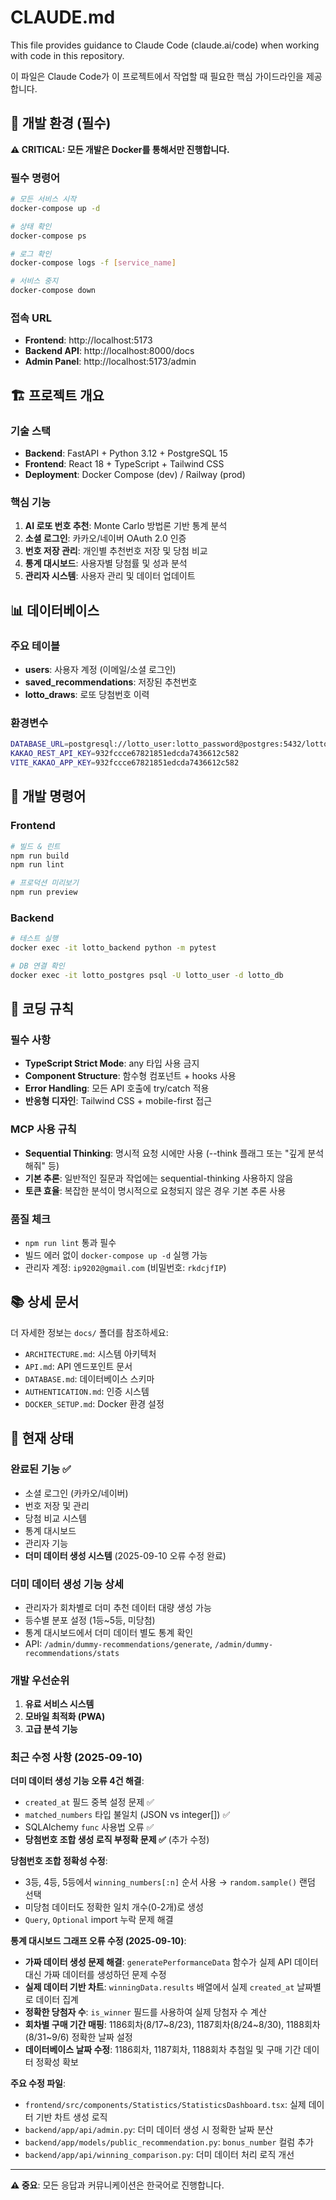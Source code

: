 # CLAUDE.md

This file provides guidance to Claude Code (claude.ai/code) when working with code in this repository.

이 파일은 Claude Code가 이 프로젝트에서 작업할 때 필요한 핵심 가이드라인을 제공합니다.

## 🐳 개발 환경 (필수)

**⚠️ CRITICAL: 모든 개발은 Docker를 통해서만 진행합니다.**

### 필수 명령어
```bash
# 모든 서비스 시작
docker-compose up -d

# 상태 확인
docker-compose ps

# 로그 확인
docker-compose logs -f [service_name]

# 서비스 중지
docker-compose down
```

### 접속 URL
- **Frontend**: http://localhost:5173
- **Backend API**: http://localhost:8000/docs
- **Admin Panel**: http://localhost:5173/admin

## 🏗️ 프로젝트 개요

### 기술 스택
- **Backend**: FastAPI + Python 3.12 + PostgreSQL 15
- **Frontend**: React 18 + TypeScript + Tailwind CSS
- **Deployment**: Docker Compose (dev) / Railway (prod)

### 핵심 기능
1. **AI 로또 번호 추천**: Monte Carlo 방법론 기반 통계 분석
2. **소셜 로그인**: 카카오/네이버 OAuth 2.0 인증
3. **번호 저장 관리**: 개인별 추천번호 저장 및 당첨 비교
4. **통계 대시보드**: 사용자별 당첨률 및 성과 분석
5. **관리자 시스템**: 사용자 관리 및 데이터 업데이트

## 📊 데이터베이스

### 주요 테이블
- **users**: 사용자 계정 (이메일/소셜 로그인)
- **saved_recommendations**: 저장된 추천번호
- **lotto_draws**: 로또 당첨번호 이력

### 환경변수
```bash
DATABASE_URL=postgresql://lotto_user:lotto_password@postgres:5432/lotto_db
KAKAO_REST_API_KEY=932fccce67821851edcda7436612c582
VITE_KAKAO_APP_KEY=932fccce67821851edcda7436612c582
```

## 🔧 개발 명령어

### Frontend
```bash
# 빌드 & 린트
npm run build
npm run lint

# 프로덕션 미리보기
npm run preview
```

### Backend
```bash
# 테스트 실행
docker exec -it lotto_backend python -m pytest

# DB 연결 확인
docker exec -it lotto_postgres psql -U lotto_user -d lotto_db
```

## 📝 코딩 규칙

### 필수 사항
- **TypeScript Strict Mode**: any 타입 사용 금지
- **Component Structure**: 함수형 컴포넌트 + hooks 사용
- **Error Handling**: 모든 API 호출에 try/catch 적용
- **반응형 디자인**: Tailwind CSS + mobile-first 접근

### MCP 사용 규칙
- **Sequential Thinking**: 명시적 요청 시에만 사용 (--think 플래그 또는 "깊게 분석해줘" 등)
- **기본 추론**: 일반적인 질문과 작업에는 sequential-thinking 사용하지 않음
- **토큰 효율**: 복잡한 분석이 명시적으로 요청되지 않은 경우 기본 추론 사용

### 품질 체크
- `npm run lint` 통과 필수
- 빌드 에러 없이 `docker-compose up -d` 실행 가능
- 관리자 계정: `ip9202@gmail.com` (비밀번호: `rkdcjfIP`)

## 📚 상세 문서

더 자세한 정보는 `docs/` 폴더를 참조하세요:
- `ARCHITECTURE.md`: 시스템 아키텍처
- `API.md`: API 엔드포인트 문서
- `DATABASE.md`: 데이터베이스 스키마
- `AUTHENTICATION.md`: 인증 시스템
- `DOCKER_SETUP.md`: Docker 환경 설정

## 🚀 현재 상태

### 완료된 기능 ✅
- 소셜 로그인 (카카오/네이버)
- 번호 저장 및 관리
- 당첨 비교 시스템
- 통계 대시보드
- 관리자 기능
- **더미 데이터 생성 시스템** (2025-09-10 오류 수정 완료)

### 더미 데이터 생성 기능 상세
- 관리자가 회차별로 더미 추천 데이터 대량 생성 가능
- 등수별 분포 설정 (1등~5등, 미당첨)
- 통계 대시보드에서 더미 데이터 별도 통계 확인
- API: `/admin/dummy-recommendations/generate`, `/admin/dummy-recommendations/stats`

### 개발 우선순위
1. **유료 서비스 시스템**
2. **모바일 최적화 (PWA)**
3. **고급 분석 기능**

### 최근 수정 사항 (2025-09-10)

**더미 데이터 생성 기능 오류 4건 해결**:
- `created_at` 필드 중복 설정 문제 ✅
- `matched_numbers` 타입 불일치 (JSON vs integer[]) ✅
- SQLAlchemy `func` 사용법 오류 ✅
- **당첨번호 조합 생성 로직 부정확 문제 ✅** (추가 수정)

**당첨번호 조합 정확성 수정**:
- 3등, 4등, 5등에서 `winning_numbers[:n]` 순서 사용 → `random.sample()` 랜덤 선택
- 미당첨 데이터도 정확한 일치 개수(0-2개)로 생성
- `Query`, `Optional` import 누락 문제 해결

**통계 대시보드 그래프 오류 수정 (2025-09-10)**:
- **가짜 데이터 생성 문제 해결**: `generatePerformanceData` 함수가 실제 API 데이터 대신 가짜 데이터를 생성하던 문제 수정
- **실제 데이터 기반 차트**: `winningData.results` 배열에서 실제 `created_at` 날짜별로 데이터 집계
- **정확한 당첨자 수**: `is_winner` 필드를 사용하여 실제 당첨자 수 계산
- **회차별 구매 기간 매핑**: 1186회차(8/17~8/23), 1187회차(8/24~8/30), 1188회차(8/31~9/6) 정확한 날짜 설정
- **데이터베이스 날짜 수정**: 1186회차, 1187회차, 1188회차 추첨일 및 구매 기간 데이터 정확성 확보

**주요 수정 파일**:
- `frontend/src/components/Statistics/StatisticsDashboard.tsx`: 실제 데이터 기반 차트 생성 로직
- `backend/app/api/admin.py`: 더미 데이터 생성 시 정확한 날짜 분산
- `backend/app/models/public_recommendation.py`: `bonus_number` 컬럼 추가
- `backend/app/api/winning_comparison.py`: 더미 데이터 처리 로직 개선

---

**⚠️ 중요**: 모든 응답과 커뮤니케이션은 한국어로 진행합니다.